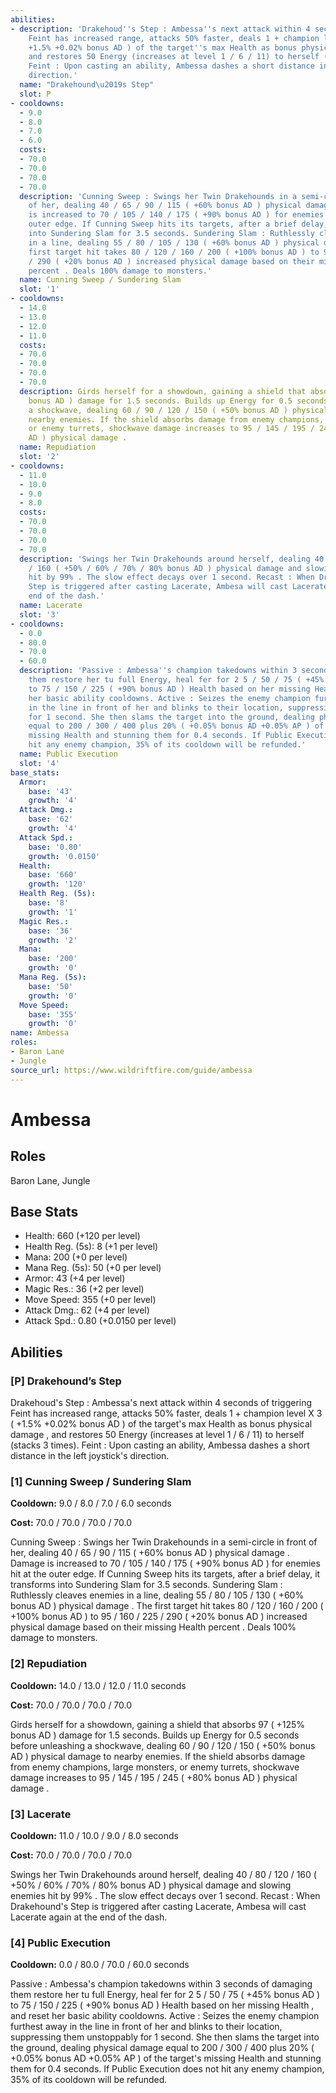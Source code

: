 ```yaml
---
abilities:
- description: 'Drakehoud''s Step : Ambessa''s next attack within 4 seconds of triggering
    Feint has increased range, attacks 50% faster, deals 1 + champion level X 3 (
    +1.5% +0.02% bonus AD ) of the target''s max Health as bonus physical damage ,
    and restores 50 Energy (increases at level 1 / 6 / 11) to herself (stacks 3 times).
    Feint : Upon casting an ability, Ambessa dashes a short distance in the left joystick''s
    direction.'
  name: "Drakehound\u2019s Step"
  slot: P
- cooldowns:
  - 9.0
  - 8.0
  - 7.0
  - 6.0
  costs:
  - 70.0
  - 70.0
  - 70.0
  - 70.0
  description: 'Cunning Sweep : Swings her Twin Drakehounds in a semi-circle in front
    of her, dealing 40 / 65 / 90 / 115 ( +60% bonus AD ) physical damage . Damage
    is increased to 70 / 105 / 140 / 175 ( +90% bonus AD ) for enemies hit at the
    outer edge. If Cunning Sweep hits its targets, after a brief delay, it transforms
    into Sundering Slam for 3.5 seconds. Sundering Slam : Ruthlessly cleaves enemies
    in a line, dealing 55 / 80 / 105 / 130 ( +60% bonus AD ) physical damage . The
    first target hit takes 80 / 120 / 160 / 200 ( +100% bonus AD ) to 95 / 160 / 225
    / 290 ( +20% bonus AD ) increased physical damage based on their missing Health
    percent . Deals 100% damage to monsters.'
  name: Cunning Sweep / Sundering Slam
  slot: '1'
- cooldowns:
  - 14.0
  - 13.0
  - 12.0
  - 11.0
  costs:
  - 70.0
  - 70.0
  - 70.0
  - 70.0
  description: Girds herself for a showdown, gaining a shield that absorbs 97 ( +125%
    bonus AD ) damage for 1.5 seconds. Builds up Energy for 0.5 seconds before unleashing
    a shockwave, dealing 60 / 90 / 120 / 150 ( +50% bonus AD ) physical damage to
    nearby enemies. If the shield absorbs damage from enemy champions, large monsters,
    or enemy turrets, shockwave damage increases to 95 / 145 / 195 / 245 ( +80% bonus
    AD ) physical damage .
  name: Repudiation
  slot: '2'
- cooldowns:
  - 11.0
  - 10.0
  - 9.0
  - 8.0
  costs:
  - 70.0
  - 70.0
  - 70.0
  - 70.0
  description: 'Swings her Twin Drakehounds around herself, dealing 40 / 80 / 120
    / 160 ( +50% / 60% / 70% / 80% bonus AD ) physical damage and slowing enemies
    hit by 99% . The slow effect decays over 1 second. Recast : When Drakehound''s
    Step is triggered after casting Lacerate, Ambesa will cast Lacerate again at the
    end of the dash.'
  name: Lacerate
  slot: '3'
- cooldowns:
  - 0.0
  - 80.0
  - 70.0
  - 60.0
  description: 'Passive : Ambessa''s champion takedowns within 3 seconds of damaging
    them restore her tu full Energy, heal fer for 2 5 / 50 / 75 ( +45% bonus AD )
    to 75 / 150 / 225 ( +90% bonus AD ) Health based on her missing Health , and reset
    her basic ability cooldowns. Active : Seizes the enemy champion furthest away
    in the line in front of her and blinks to their location, suppressing them unstoppably
    for 1 second. She then slams the target into the ground, dealing physical damage
    equal to 200 / 300 / 400 plus 20% ( +0.05% bonus AD +0.05% AP ) of the target''s
    missing Health and stunning them for 0.4 seconds. If Public Execution does not
    hit any enemy champion, 35% of its cooldown will be refunded.'
  name: Public Execution
  slot: '4'
base_stats:
  Armor:
    base: '43'
    growth: '4'
  Attack Dmg.:
    base: '62'
    growth: '4'
  Attack Spd.:
    base: '0.80'
    growth: '0.0150'
  Health:
    base: '660'
    growth: '120'
  Health Reg. (5s):
    base: '8'
    growth: '1'
  Magic Res.:
    base: '36'
    growth: '2'
  Mana:
    base: '200'
    growth: '0'
  Mana Reg. (5s):
    base: '50'
    growth: '0'
  Move Speed:
    base: '355'
    growth: '0'
name: Ambessa
roles:
- Baron Lane
- Jungle
source_url: https://www.wildriftfire.com/guide/ambessa
---
```


# Ambessa

## Roles

Baron Lane, Jungle

## Base Stats

- Health: 660 (+120 per level)
- Health Reg. (5s): 8 (+1 per level)
- Mana: 200 (+0 per level)
- Mana Reg. (5s): 50 (+0 per level)
- Armor: 43 (+4 per level)
- Magic Res.: 36 (+2 per level)
- Move Speed: 355 (+0 per level)
- Attack Dmg.: 62 (+4 per level)
- Attack Spd.: 0.80 (+0.0150 per level)

## Abilities

### [P] Drakehound’s Step

Drakehoud's Step : Ambessa's next attack within 4 seconds of triggering Feint has increased range, attacks 50% faster, deals 1 + champion level X 3 ( +1.5% +0.02% bonus AD ) of the target's max Health as bonus physical damage , and restores 50 Energy (increases at level 1 / 6 / 11) to herself (stacks 3 times). Feint : Upon casting an ability, Ambessa dashes a short distance in the left joystick's direction.

### [1] Cunning Sweep / Sundering Slam

**Cooldown:** 9.0 / 8.0 / 7.0 / 6.0 seconds

**Cost:** 70.0 / 70.0 / 70.0 / 70.0

Cunning Sweep : Swings her Twin Drakehounds in a semi-circle in front of her, dealing 40 / 65 / 90 / 115 ( +60% bonus AD ) physical damage . Damage is increased to 70 / 105 / 140 / 175 ( +90% bonus AD ) for enemies hit at the outer edge. If Cunning Sweep hits its targets, after a brief delay, it transforms into Sundering Slam for 3.5 seconds. Sundering Slam : Ruthlessly cleaves enemies in a line, dealing 55 / 80 / 105 / 130 ( +60% bonus AD ) physical damage . The first target hit takes 80 / 120 / 160 / 200 ( +100% bonus AD ) to 95 / 160 / 225 / 290 ( +20% bonus AD ) increased physical damage based on their missing Health percent . Deals 100% damage to monsters.

### [2] Repudiation

**Cooldown:** 14.0 / 13.0 / 12.0 / 11.0 seconds

**Cost:** 70.0 / 70.0 / 70.0 / 70.0

Girds herself for a showdown, gaining a shield that absorbs 97 ( +125% bonus AD ) damage for 1.5 seconds. Builds up Energy for 0.5 seconds before unleashing a shockwave, dealing 60 / 90 / 120 / 150 ( +50% bonus AD ) physical damage to nearby enemies. If the shield absorbs damage from enemy champions, large monsters, or enemy turrets, shockwave damage increases to 95 / 145 / 195 / 245 ( +80% bonus AD ) physical damage .

### [3] Lacerate

**Cooldown:** 11.0 / 10.0 / 9.0 / 8.0 seconds

**Cost:** 70.0 / 70.0 / 70.0 / 70.0

Swings her Twin Drakehounds around herself, dealing 40 / 80 / 120 / 160 ( +50% / 60% / 70% / 80% bonus AD ) physical damage and slowing enemies hit by 99% . The slow effect decays over 1 second. Recast : When Drakehound's Step is triggered after casting Lacerate, Ambesa will cast Lacerate again at the end of the dash.

### [4] Public Execution

**Cooldown:** 0.0 / 80.0 / 70.0 / 60.0 seconds

Passive : Ambessa's champion takedowns within 3 seconds of damaging them restore her tu full Energy, heal fer for 2 5 / 50 / 75 ( +45% bonus AD ) to 75 / 150 / 225 ( +90% bonus AD ) Health based on her missing Health , and reset her basic ability cooldowns. Active : Seizes the enemy champion furthest away in the line in front of her and blinks to their location, suppressing them unstoppably for 1 second. She then slams the target into the ground, dealing physical damage equal to 200 / 300 / 400 plus 20% ( +0.05% bonus AD +0.05% AP ) of the target's missing Health and stunning them for 0.4 seconds. If Public Execution does not hit any enemy champion, 35% of its cooldown will be refunded.

